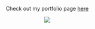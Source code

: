 <div align-items="center" justify-content="center">
  <p align="center">
    Check out my portfolio page <a href="https://atilavirginia.github.io/portfolio/">here</a>
  </p>
  <p align="center">
    <img src="https://skillicons.dev/icons?i=html,css" />
  </p>
</div>

